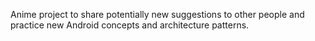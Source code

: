 Anime project to share potentially new suggestions to other people and practice new Android concepts and architecture patterns.

